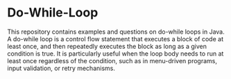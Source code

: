 # Do-While-Loop
This repository contains examples and questions on do-while loops in Java. A do-while loop is a control flow statement that executes a block of code at least once, and then repeatedly executes the block as long as a given condition is true. It is particularly useful when the loop body needs to run at least once regardless of the condition, such as in menu-driven programs, input validation, or retry mechanisms.
